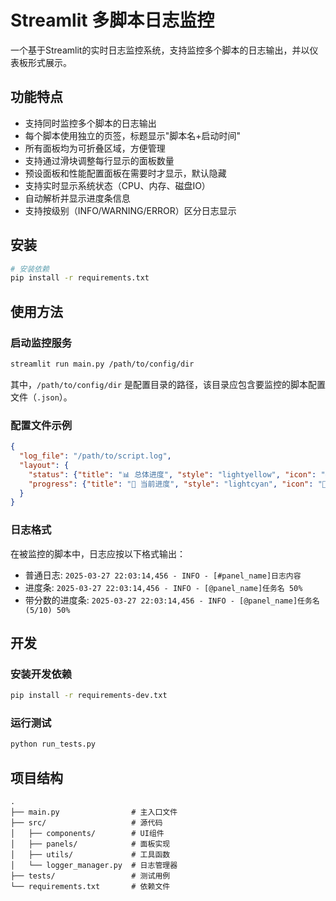 # Streamlit 多脚本日志监控

一个基于Streamlit的实时日志监控系统，支持监控多个脚本的日志输出，并以仪表板形式展示。

## 功能特点

- 支持同时监控多个脚本的日志输出
- 每个脚本使用独立的页签，标题显示"脚本名+启动时间"
- 所有面板均为可折叠区域，方便管理
- 支持通过滑块调整每行显示的面板数量
- 预设面板和性能配置面板在需要时才显示，默认隐藏
- 支持实时显示系统状态（CPU、内存、磁盘IO）
- 自动解析并显示进度条信息
- 支持按级别（INFO/WARNING/ERROR）区分日志显示

## 安装

```bash
# 安装依赖
pip install -r requirements.txt
```

## 使用方法

### 启动监控服务

```bash
streamlit run main.py /path/to/config/dir
```

其中，`/path/to/config/dir` 是配置目录的路径，该目录应包含要监控的脚本配置文件（`.json`）。

### 配置文件示例

```json
{
  "log_file": "/path/to/script.log",
  "layout": {
    "status": {"title": "📊 总体进度", "style": "lightyellow", "icon": "✅"},
    "progress": {"title": "🔄 当前进度", "style": "lightcyan", "icon": "🔄"}
  }
}
```

### 日志格式

在被监控的脚本中，日志应按以下格式输出：

- 普通日志: `2025-03-27 22:03:14,456 - INFO - [#panel_name]日志内容`
- 进度条: `2025-03-27 22:03:14,456 - INFO - [@panel_name]任务名 50%`
- 带分数的进度条: `2025-03-27 22:03:14,456 - INFO - [@panel_name]任务名 (5/10) 50%`

## 开发

### 安装开发依赖

```bash
pip install -r requirements-dev.txt
```

### 运行测试

```bash
python run_tests.py
```

## 项目结构

```
.
├── main.py                # 主入口文件
├── src/                   # 源代码
│   ├── components/        # UI组件
│   ├── panels/            # 面板实现
│   ├── utils/             # 工具函数
│   └── logger_manager.py  # 日志管理器
├── tests/                 # 测试用例
└── requirements.txt       # 依赖文件
``` 